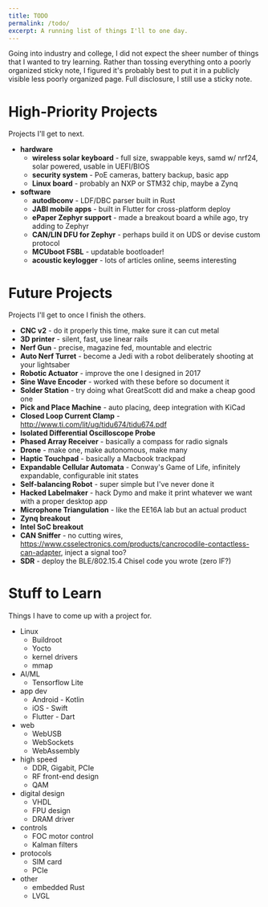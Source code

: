 ```yaml
---
title: TODO
permalink: /todo/
excerpt: A running list of things I'll to one day.
---
```


Going into industry and college, I did not expect the sheer number of things that I wanted to try learning. Rather than tossing everything onto a poorly organized sticky note, I figured it's probably best to put it in a publicly visible less poorly organized page. Full disclosure, I still use a sticky note.

# High-Priority Projects
Projects I'll get to next.

- **hardware**
    - **wireless solar keyboard** - full size, swappable keys, samd w/ nrf24, solar powered, usable in UEFI/BIOS
    - **security system** - PoE cameras, battery backup, basic app
    - **Linux board** - probably an NXP or STM32 chip, maybe a Zynq
- **software**
    - **autodbconv** - LDF/DBC parser built in Rust
    - **JABI mobile apps** - built in Flutter for cross-platform deploy
    - **ePaper Zephyr support** - made a breakout board a while ago, try adding to Zephyr
    - **CAN/LIN DFU for Zephyr** - perhaps build it on UDS or devise custom protocol
    - **MCUboot FSBL** - updatable bootloader!
    - **acoustic keylogger** - lots of articles online, seems interesting

# Future Projects
Projects I'll get to once I finish the others.

- **CNC v2** - do it properly this time, make sure it can cut metal
- **3D printer** - silent, fast, use linear rails
- **Nerf Gun** - precise, magazine fed, mountable and electric
- **Auto Nerf Turret** - become a Jedi with a robot deliberately shooting at your lightsaber
- **Robotic Actuator** - improve the one I designed in 2017
- **Sine Wave Encoder** - worked with these before so document it
- **Solder Station** - try doing what GreatScott did and make a cheap good one
- **Pick and Place Machine** - auto placing, deep integration with KiCad
- **Closed Loop Current Clamp** - http://www.ti.com/lit/ug/tidu674/tidu674.pdf
- **Isolated Differential Oscilloscope Probe**
- **Phased Array Receiver** - basically a compass for radio signals
- **Drone** - make one, make autonomous, make many
- **Haptic Touchpad** - basically a Macbook trackpad
- **Expandable Cellular Automata** - Conway's Game of Life, infinitely expandable, configurable init states
- **Self-balancing Robot** - super simple but I've never done it
- **Hacked Labelmaker** - hack Dymo and make it print whatever we want with a proper desktop app
- **Microphone Triangulation** - like the EE16A lab but an actual product
- **Zynq breakout**
- **Intel SoC breakout**
- **CAN Sniffer** - no cutting wires, https://www.csselectronics.com/products/cancrocodile-contactless-can-adapter, inject a signal too?
- **SDR** - deploy the BLE/802.15.4 Chisel code you wrote (zero IF?)

# Stuff to Learn
Things I have to come up with a project for.

- Linux
    - Buildroot
    - Yocto
    - kernel drivers
    - mmap
- AI/ML
    - Tensorflow Lite
- app dev
    - Android - Kotlin
    - iOS - Swift
    - Flutter - Dart
- web
    - WebUSB
    - WebSockets
    - WebAssembly
- high speed
    - DDR, Gigabit, PCIe
    - RF front-end design
    - QAM
- digital design
    - VHDL
    - FPU design
    - DRAM driver
- controls
    - FOC motor control
    - Kalman filters
- protocols
    - SIM card
    - PCIe
- other
    - embedded Rust
    - LVGL

